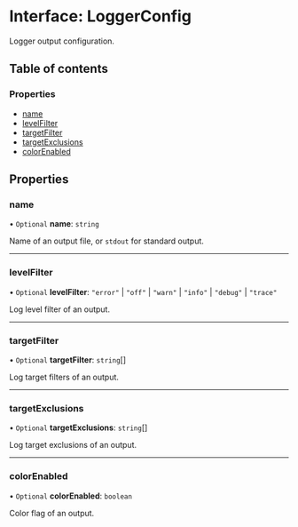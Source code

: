 # Interface: LoggerConfig

Logger output configuration.

## Table of contents

### Properties

- [name](LoggerConfig.md#name)
- [levelFilter](LoggerConfig.md#levelfilter)
- [targetFilter](LoggerConfig.md#targetfilter)
- [targetExclusions](LoggerConfig.md#targetexclusions)
- [colorEnabled](LoggerConfig.md#colorenabled)

## Properties

### name

• `Optional` **name**: `string`

Name of an output file, or `stdout` for standard output.

___

### levelFilter

• `Optional` **levelFilter**: ``"error"`` \| ``"off"`` \| ``"warn"`` \| ``"info"`` \| ``"debug"`` \| ``"trace"``

Log level filter of an output.

___

### targetFilter

• `Optional` **targetFilter**: `string`[]

Log target filters of an output.

___

### targetExclusions

• `Optional` **targetExclusions**: `string`[]

Log target exclusions of an output.

___

### colorEnabled

• `Optional` **colorEnabled**: `boolean`

Color flag of an output.
